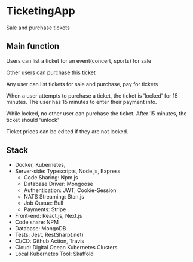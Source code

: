 # TicketingApp

Sale and purchase tickets

## Main function

Users can list a ticket for an event(concert, sports) for sale

Other users can purchase this ticket

Any user can list tickets for sale and purchase, pay for tickets

When a user attempts to purchase a ticket, the ticket is 'locked' for 15 minutes. The user has 15 minutes to enter their payment info.

While locked, no other user can purchase the ticket. After 15 minutes, the ticket should 'unlock'

Ticket prices can be edited if they are not locked.

## Stack

- Docker, Kubernetes,
- Server-side: Typescripts, Node.js, Express
  - Code Sharing: Npm.js
  - Database Driver: Mongoose
  - Authentication: JWT, Cookie-Session
  - NATS Streaming: Stan.js
  - Job Queue: Bull
  - Payments: Stripe
- Front-end: React.js, Next.js
- Code share: NPM
- Database: MongoDB
- Tests: Jest, RestSharp(.net)
- CI/CD: Github Action, Travis
- Cloud: Digital Ocean Kubernetes Clusters
- Local Kubernetes Tool: Skaffold
